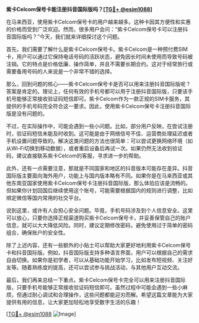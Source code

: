 **紫卡Celcom保号卡能注册抖音国际版吗？[[TG💪+ @esim1088](https://t.me/s/esim1088)]**

在马来西亚，使用紫卡Celcom保号卡的用户越来越多。这种卡因其方便性和实惠的价格而受到广泛欢迎。然而，很多用户会问：“紫卡Celcom保号卡可以注册抖音国际版吗？”今天，我们就来详细探讨这个问题。

首先，我们需要了解什么是紫卡Celcom保号卡。紫卡Celcom是一种预付费SIM卡，用户可以通过它保持电话号码的活跃状态，避免因长时间未使用而导致号码被注销。它的特点是价格低廉、操作简单，并且不需要长期合约。这对于经常旅行或需要备用号码的人来说是一个非常不错的选择。

那么，回到问题的核心——紫卡Celcom保号卡是否可以用来注册抖音国际版呢？答案是肯定的。理论上，任何有效的手机号都可以用于注册抖音国际版，只要该手机号能够正常接收验证码短信即可。紫卡Celcom作为一款正规的SIM卡服务，其提供的手机号码完全符合这一要求。因此，使用紫卡Celcom保号卡注册抖音国际版是没有问题的。

不过，在实际操作中，可能会遇到一些小问题。比如，部分用户反映，在尝试注册时，验证码短信未能及时收到。这可能是由于网络信号不佳、运营商处理延迟或者手机设置问题导致的。解决这类问题的方法也很简单：可以尝试更换网络环境（如从Wi-Fi切换到移动数据），或者重启设备后再试一次。如果仍然无法收到验证码，建议直接联系紫卡Celcom的客服，寻求进一步的帮助。

此外，还有一点需要注意，那就是不同国家和地区的抖音版本可能存在差异。抖音国际版主要面向海外用户，功能上与国内版本略有不同。如果你是在马来西亚或其他东南亚国家使用紫卡Celcom保号卡注册抖音国际版，那么体验应该是流畅的。但如果你计划回国后继续使用这个账号，可能需要根据国内的规则进行调整，比如绑定微信等国内常用的社交平台。

说到这里，或许有人会担心安全问题。毕竟，手机号码涉及到个人信息安全。这里可以放心，只要你选择正规渠道购买紫卡Celcom保号卡，并妥善保管自己的账户信息，就可以大大降低风险。同时，建议定期修改密码，避免使用过于简单的密码组合，确保账户的安全性。

除了上述内容，还有一些额外的小贴士可以帮助大家更好地利用紫卡Celcom保号卡和抖音国际版。例如，抖音国际版支持多种语言界面，用户可以根据自己的需求自由切换。如果你是初学者，可以从基础功能开始学习，比如发布短视频、关注好友等。随着熟练度的提高，还可以尝试参与挑战活动，与其他用户互动交流。

最后，我们再来总结一下重点。紫卡Celcom保号卡完全可以用来注册抖音国际版，只要手机号能够正常接收验证码短信即可。虽然过程中可能会遇到一些小麻烦，但通过耐心调试和合理操作，这些问题都能迎刃而解。希望这篇文章能为大家提供有用的信息，让大家更加轻松地享受数字生活的乐趣！

[[TG💪+ @esim1088](https://t.me/s/esim1088) ![Image](https://i.postimg.cc/4NQfJmqS/Snipaste-2025-05-13-00-14-12.png)]